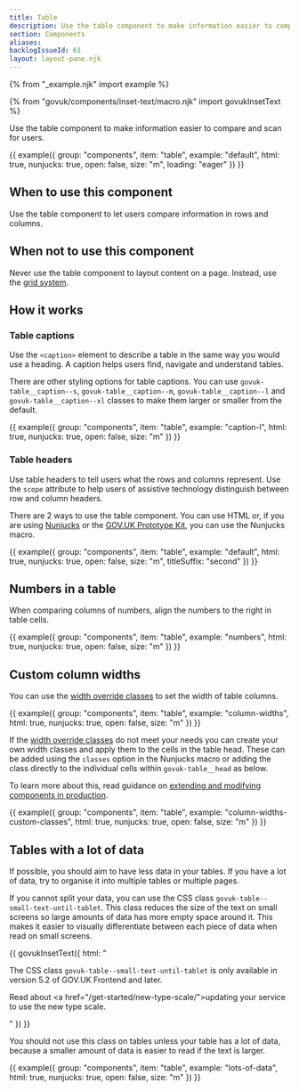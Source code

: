 ```yaml
---
title: Table
description: Use the table component to make information easier to compare and scan for users
section: Components
aliases:
backlogIssueId: 61
layout: layout-pane.njk
---
```


{% from "_example.njk" import example %}

{% from "govuk/components/inset-text/macro.njk" import govukInsetText %}

Use the table component to make information easier to compare and scan for users.

{{ example({ group: "components", item: "table", example: "default", html: true, nunjucks: true, open: false, size: "m", loading: "eager" }) }}

## When to use this component

Use the table component to let users compare information in rows and columns.

## When not to use this component

Never use the table component to layout content on a page. Instead, use the [grid system](/styles/layout/#using-the-grid-system).

## How it works

### Table captions

Use the `<caption>` element to describe a table in the same way you would use a heading. A caption helps users find, navigate and understand tables.

There are other styling options for table captions. You can use `govuk-table__caption--s`, `govuk-table__caption--m`, `govuk-table__caption--l` and `govuk-table__caption--xl` classes to make them larger or smaller from the default.

{{ example({ group: "components", item: "table", example: "caption-l", html: true, nunjucks: true, open: false, size: "m" }) }}

### Table headers

Use table headers to tell users what the rows and columns represent. Use the `scope` attribute to help users of assistive technology distinguish between row and column headers.

There are 2 ways to use the table component. You can use HTML or, if you are using [Nunjucks](https://mozilla.github.io/nunjucks/) or the [GOV.UK Prototype Kit](https://prototype-kit.service.gov.uk), you can use the Nunjucks macro.

{{ example({ group: "components", item: "table", example: "default", html: true, nunjucks: true, open: false, size: "m", titleSuffix: "second" }) }}

## Numbers in a table

When comparing columns of numbers, align the numbers to the right in table cells.

{{ example({ group: "components", item: "table", example: "numbers", html: true, nunjucks: true, open: false, size: "m" }) }}

## Custom column widths

You can use the [width override classes](/styles/layout/#width-override-classes) to set the width of table columns.

{{ example({ group: "components", item: "table", example: "column-widths", html: true, nunjucks: true, open: false, size: "m" }) }}

If the [width override classes](/styles/layout/#width-override-classes) do not meet your needs you can create your own width classes and apply them to the cells in the table head. These can be added using the `classes` option in the Nunjucks macro or adding the class directly to the individual cells within `govuk-table__head` as below.

To learn more about this, read guidance on [extending and modifying components in production](/get-started/extending-and-modifying-components/).

{{ example({ group: "components", item: "table", example: "column-widths-custom-classes", html: true, nunjucks: true, open: false, size: "m" }) }}

## Tables with a lot of data

If possible, you should aim to have less data in your tables. If you have a lot of data, try to organise it into multiple tables or multiple pages.

If you cannot split your data, you can use the CSS class `govuk-table--small-text-until-tablet`. This class reduces the size of the text on small screens so large amounts of data has more empty space around it. This makes it easier to visually differentiate between each piece of data when read on small screens.

{{ govukInsetText({
  html: "<p>The CSS class <code>govuk-table--small-text-until-tablet</code> is only available in version 5.2 of GOV.UK Frontend and later.</p><p>Read about <a href=\"/get-started/new-type-scale/\">updating your service to use the new type scale</a>.</p>"
}) }}

You should not use this class on tables unless your table has a lot of data, because a smaller amount of data is easier to read if the text is larger.

{{ example({ group: "components", item: "table", example: "lots-of-data", html: true, nunjucks: true, open: false, size: "m" }) }}
